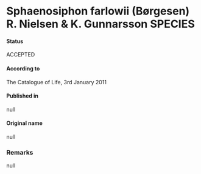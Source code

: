 # Sphaenosiphon farlowii (Børgesen) R. Nielsen & K. Gunnarsson SPECIES

#### Status
ACCEPTED

#### According to
The Catalogue of Life, 3rd January 2011

#### Published in
null

#### Original name
null

### Remarks
null